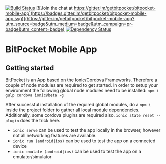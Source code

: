 [![Build Status](https://travis-ci.org/getbitpocket/bitpocket-mobile-app.svg?branch=master)](https://travis-ci.org/getbitpocket/bitpocket-mobile-app) [![Join the chat at https://gitter.im/getbitpocket/bitpocket-mobile-app](https://badges.gitter.im/getbitpocket/bitpocket-mobile-app.svg)](https://gitter.im/getbitpocket/bitpocket-mobile-app?utm_source=badge&utm_medium=badge&utm_campaign=pr-badge&utm_content=badge) [![Dependency Status](https://david-dm.org/getbitpocket/bitpocket-mobile-app.svg)](https://david-dm.org/getbitpocket/bitpocket-mobile-app)


# BitPocket Mobile App

## Getting started

BitPocket is an App based on the Ionic/Cordova Frameworks. Therefore a couple of node modules are required to get started. In order to setup your environment the following global node modules need to be installed: `npm i gulp cordova ionic@beta -g`

After successful installation of the required global modules, do a `npm i` inside the project folder to gather all local module dependencies. Additionally, some cordova plugins are required also. `ionic state reset --plugin` does the trick here.

 - `ionic serve` can be used to test the app locally in the browser, however not all networking features are available.
 - `ionic run (android|ios)` can be used to test the app on a connected device
 - `ionic emulate (android|ios)` can be used to test the app on a emulator/simulator


